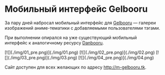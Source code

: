# Мобильный интерфейс Gelbooru

За пару дней набросал мобильный интерфейс для [Gelbooru](http://gelbooru.com) — галереи изображений аниме-тематики с добавляемыми пользователями тэгами.

При выполнении опирался на уже существующий мобильный интерфейс к аналогичному ресурсу [Danbooru](http://danbooru.donmai.us).

<span class="gallery-4">
[![](./img/01_pre.png)](./img/01.png)
[![](./img/02_pre.png)](./img/02.png)
[![](./img/03_pre.png)](./img/03.png)
[![](./img/04_pre.png)](./img/04.png)
<span>

Сайт доступен для всех желающих по адресу <http://m-gelbooru.tk>.